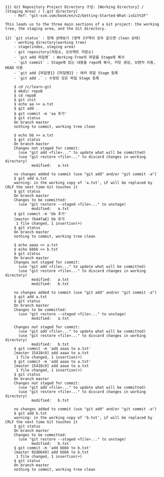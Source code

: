 
	11) Git Repository Project Directory 구성: [Working Directory] / [Staging Area] / [.git directory]
		- Ref: "git-scm.com/book/en/v2/Getting-Started-What-isGit%3F"
`This leads us to the three main sections of a Git project: the working tree, the staging area, and the Git directory.`

	12) `git status` : 현재 상태보기 (영역 3구역이 모두 같으면 clean 상태)
		- working directory(working tree)
		- stage(index, staging area)
		- git repository(저장소, 오브젝트 저장소)
		- `git add 파일명` : Working-Tree의 파일을 Stage에 복사
		- `git commit` : Stage에 있는 내용을 repo에 복사, 커밋 생성, 브랜치 이동, HEAD 이동
		- `git add {파일명1} {파일명2} : 여러 파일 Stage 등록
		- `git add .` : 수정된 모든 파일 Stage 등록

```//* git status 실습
	$ cd /c/learn-git
	$ mkdir repo8
    $ cd repo8
    $ git init
	$ echo aa >> a.txt
	$ git add .
	$ git commit -m 'aa 추가'
	$ git status
	On branch master
	nothing to commit, working tree clean
	
	$ echo bb >> a.txt
	$ git status
	On branch master
	Changes not staged for commit:
	  (use "git add <file>..." to update what will be committed)
	  (use "git restore <file>..." to discard changes in working directory)
			modified:   a.txt

	no changes added to commit (use "git add" and/or "git commit -a")
	$ git add a.txt
	warning: in the working copy of 'a.txt', LF will be replaced by CRLF the next time Git touches it
	$ git status
	On branch master
	Changes to be committed:
	  (use "git restore --staged <file>..." to unstage)
			modified:   a.txt
	$ git commit -m 'bb 추가'
	[master 7b44fa6] bb 추가
	 1 file changed, 1 insertion(+)
	$ git status
	On branch master
	nothing to commit, working tree clean
```
```//* git status 실습2
	$ echo aaaa >> a.txt
	$ echo bbbb >> b.txt
	$ git status
	On branch master
	Changes not staged for commit:
	  (use "git add <file>..." to update what will be committed)
	  (use "git restore <file>..." to discard changes in working directory)
			modified:   a.txt
			modified:   b.txt

	no changes added to commit (use "git add" and/or "git commit -a")
	$ git add a.txt
	$ git status
	On branch master
	Changes to be committed:
	  (use "git restore --staged <file>..." to unstage)
			modified:   a.txt

	Changes not staged for commit:
	  (use "git add <file>..." to update what will be committed)
	  (use "git restore <file>..." to discard changes in working directory)
			modified:   b.txt
	$ git commit -m 'add aaaa to a.txt'
	[master 15418c9] add aaaa to a.txt
	 1 file changed, 1 insertion(+)
	$ git commit -m 'add aaaa to a.txt'
	[master 15418c9] add aaaa to a.txt
	 1 file changed, 1 insertion(+) 
	$ git status
	On branch master
	Changes not staged for commit:
	  (use "git add <file>..." to update what will be committed)
	  (use "git restore <file>..." to discard changes in working directory)
			modified:   b.txt

	no changes added to commit (use "git add" and/or "git commit -a") 
	$ git add b.txt
	warning: in the working copy of 'b.txt', LF will be replaced by CRLF the next time Git touches it 
	$ git status
	On branch master
	Changes to be committed:
	  (use "git restore --staged <file>..." to unstage)
			modified:   b.txt
	$ git commit -m 'add bbbb to b.txt'
	[master 92d6649] add bbbb to b.txt
	 1 file changed, 1 insertion(+)
	$ git status
	On branch master
	nothing to commit, working tree clean 
```

